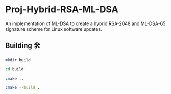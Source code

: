 # Proj-Hybrid-RSA-ML-DSA
An implementation of ML-DSA to create a hybrid RSA-2048 and ML-DSA-65 signature scheme for Linux software updates.


## Building 🛠️

```bash
mkdir build

cd build

cmake ..

cmake --build .
```
